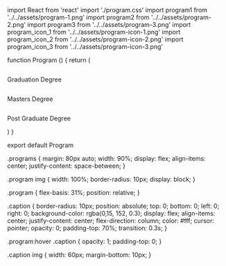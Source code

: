 import React from 'react'
import './program.css'
import program1 from '../../assets/program-1.png'
import program2 from '../../assets/program-2.png'
import program3 from '../../assets/program-3.png'
import program_icon_1 from '../../assets/program-icon-1.png'
import program_icon_2 from '../../assets/program-icon-2.png'
import program_icon_3 from '../../assets/program-icon-3.png'

  function Program () {
     return (
      <div className='programs'>
        <div className="program">
          <img src={program1} alt="" />
          <div className="caption">
            <img src={program_icon_1} alt="" />
            <p>Graduation Degree</p>
          </div>
        </div>
        <div className="program">
          <img src={program2} alt="" />
          <div className="caption">
            <img src={program_icon_2} alt="" />
            <p>Masters Degree</p>
          </div>
        </div>
        <div className="program">
          <img src={program3} alt="" />
          <div className="caption">
            <img src={program_icon_3} alt="" />
            <p>Post Graduate Degree</p>
          </div>
        </div>
        </div>
     )
  }

export default Program




.programs {
  margin: 80px auto;
  width: 90%;
  display: flex;
  align-items: center;
  justify-content: space-between;
}

.program img {
  width: 100%;
  border-radius: 10px;
  display: block;
}

.program {
  flex-basis: 31%;
  position: relative;
}

.caption {
  border-radius: 10px;
  position: absolute;
  top: 0;
  bottom: 0;
  left: 0;
  right: 0;
  background-color: rgba(0,15, 152, 0.3);
  display: flex;
  align-items: center;
  justify-content: center;
  flex-direction: column;
  color: #fff;
  cursor: pointer;
  opacity: 0;
  padding-top: 70%;
  transition: 0.3s;
}

.program:hover .caption {
  opacity: 1;
  padding-top: 0;
}

.caption img {
  width: 60px;
  margin-bottom: 10px;
}